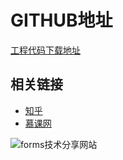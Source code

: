 # GITHUB地址

[工程代码下载地址](https://github.com/immense8008/immense8008.github.io)

## 相关链接

* [知乎](https://immense8008.github.io)
* [慕课网](https://immense8008.github.io)

![forms技术分享网站](https://immense8008.github.io)




